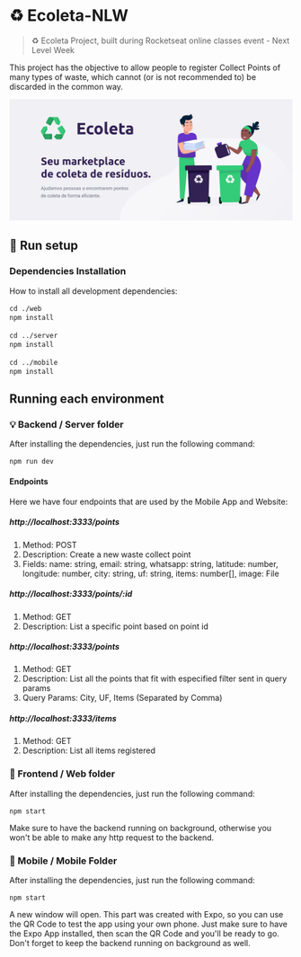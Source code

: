 # ♻️ Ecoleta-NLW
> ♻️ Ecoleta Project, built during Rocketseat online classes event - Next Level Week

This project has the objective to allow people to register Collect Points of many types of waste, which cannot (or is not recommended to) be discarded in the common way.

![](banner.png)

## :wrench: Run setup

### Dependencies Installation 

How to install all development dependencies:
```
cd ./web
npm install

cd ../server
npm install

cd ../mobile
npm install
```

## Running each environment

### :bulb: Backend / Server folder

After installing the dependencies, just run the following command:

```
npm run dev
```

#### Endpoints

Here we have four endpoints that are used by the Mobile App and Website:

##### http:<span></span>//localhost:3333/points

1. Method: POST
2. Description: Create a new waste collect point
3. Fields: name: string, email: string, whatsapp: string, latitude: number, longitude: number, city: string, uf: string, items: number[], image: File

##### http:<span></span>//localhost:3333/points/:id

1. Method: GET
2. Description: List a specific point based on point id

##### http:<span></span>//localhost:3333/points

1. Method: GET
2. Description: List all the points that fit with especified filter sent in query params
3. Query Params: City, UF, Items (Separated by Comma)

##### http:<span></span>//localhost:3333/items

1. Method: GET
2. Description: List all items registered


### :art: Frontend / Web folder

After installing the dependencies, just run the following command:
```
npm start
```

Make sure to have the backend running on background, otherwise you won't be able to make any http request to the backend.

### 📱 Mobile / Mobile Folder

After installing the dependencies, just run the following command:
```
npm start
```

A new window will open. This part was created with Expo, so you can use the QR Code to test the app using your own phone. Just make sure to have the Expo App installed, then scan the QR Code and you'll be ready to go. Don't forget to keep the backend running on background as well.

